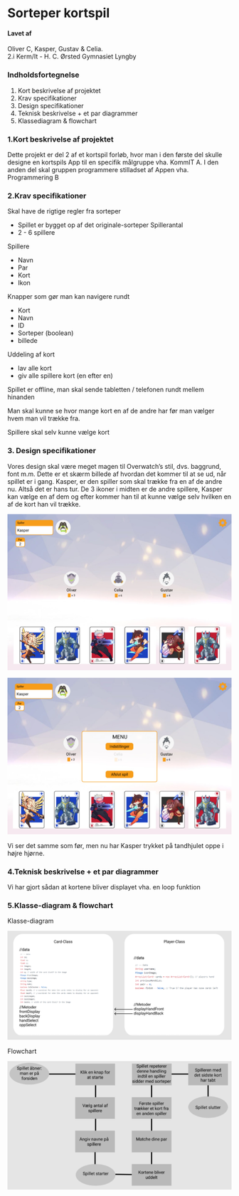 # Sorteper kortspil


#### Lavet af 
Oliver C, Kasper, Gustav & Celia.<br>
2.i Kerm/It - H. C. Ørsted Gymnasiet Lyngby

### Indholdsfortegnelse
1. Kort beskrivelse af projektet
2. Krav specifikationer
3. Design specifikationer
4. Teknisk beskrivelse + et par diagrammer
5. Klassediagram & flowchart

### 1.Kort beskrivelse af projektet
Dette projekt er del 2 af et kortspil forløb, hvor man i den første del skulle designe en kortspils App til en specifik målgruppe vha. KommIT A. I den anden del skal gruppen programmere stilladset af Appen vha. Programmering B

### 2.Krav specifikationer

Skal have de rigtige regler fra sorteper
- Spillet er bygget op af det originale-sorteper
Spillerantal
- 2 - 6 spillere

Spillere
- Navn
- Par
- Kort
- Ikon

Knapper som gør man kan navigere rundt
- Kort
- Navn
- ID
- Sorteper (boolean)
- billede

Uddeling af kort
- lav alle kort
- giv alle spillere kort (en efter en)

Spillet er offline, man skal sende tabletten / telefonen rundt mellem hinanden

Man skal kunne se hvor mange kort en af de andre har før man vælger hvem man vil trække fra.

Spillere skal selv kunne vælge kort

### 3. Design specifikationer
Vores design skal være meget magen til Overwatch’s stil, dvs. baggrund, font m.m.
Dette er et skærm billede af hvordan det kommer til at se ud, når spillet er i gang. Kasper, er den spiller som skal trække fra en af de andre nu. Altså det er hans tur.
De 3 ikoner i midten er de andre  spillere, Kasper kan vælge en af dem og efter kommer han til at kunne vælge selv hvilken en af de kort han vil trække.

![in game, spiller vælger hvem de skal trække fra](https://raw.githubusercontent.com/orc13a/Sorteper-kortspil/README-files/Kortspil1.png "Img1")

![Billede af in game menu](https://raw.githubusercontent.com/orc13a/Sorteper-kortspil/README-files/Kortspil2.png "img2")

Vi ser det samme som før, men nu har Kasper trykket på tandhjulet oppe i højre hjørne.

### 4.Teknisk beskrivelse + et par diagrammer
Vi har gjort sådan at kortene bliver displayet vha. en loop funktion 

### 5.Klasse-diagram & flowchart
Klasse-diagram

![Billede af klasse-diagram](https://raw.githubusercontent.com/orc13a/Sorteper-kortspil/README-files/V3-Klassediagram.PNG "img3") 

Flowchart

![Billede af Flowchart](https://raw.githubusercontent.com/orc13a/Sorteper-kortspil/README-files/Kortspil4.png "img4")



